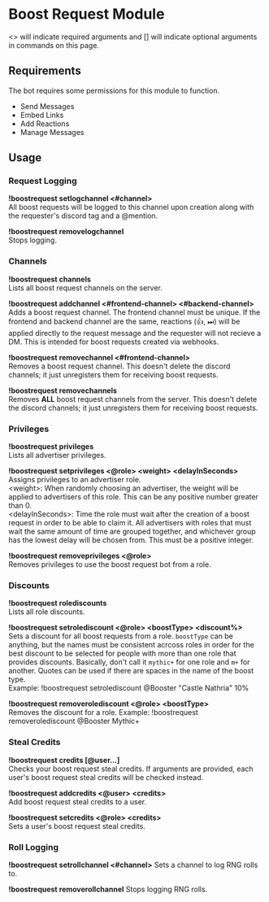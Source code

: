 # Boost Request Module
\<> will indicate required arguments and [] will indicate optional arguments in commands on this page.

## Requirements
The bot requires some permissions for this module to function.
- Send Messages
- Embed Links
- Add Reactions
- Manage Messages

## Usage
### Request Logging
**!boostrequest setlogchannel \<#channel>**  
All boost requests will be logged to this channel upon creation along with the requester's discord tag and a @mention.

**!boostrequest removelogchannel**  
Stops logging.

### Channels
**!boostrequest channels**  
Lists all boost request channels on the server.

**!boostrequest addchannel \<#frontend-channel> \<#backend-channel>**  
Adds a boost request channel. The frontend channel must be unique. If the frontend and backend channel are the same, reactions (👍, ⏭) will be applied directly to the request message and the requester will not recieve a DM. This is intended for boost requests created via webhooks.

**!boostrequest removechannel \<#frontend-channel>**  
Removes a boost request channel. This doesn't delete the discord channels; it just unregisters them for receiving boost requests.

**!boostrequest removechannels**  
Removes **ALL** boost request channels from the server. This doesn't delete the discord channels; it just unregisters them for receiving boost requests.

### Privileges

**!boostrequest privileges**  
Lists all advertiser privileges.

**!boostrequest setprivileges \<@role> \<weight> \<delayInSeconds>**  
Assigns privileges to an advertiser role.  
\<weight>: When randomly choosing an advertiser, the weight will be applied to advertisers of this role. This can be any positive number greater than 0.  
\<delayInSeconds>: Time the role must wait after the creation of a boost request in order to be able to claim it. All advertisers with roles that must wait the same amount of time are grouped together, and whichever group has the lowest delay will be chosen from. This must be a positive integer.

**!boostrequest removeprivileges \<@role>**  
Removes privileges to use the boost request bot from a role.

### Discounts

**!boostrequest rolediscounts**  
Lists all role discounts.

**!boostrequest setrolediscount \<@role> \<boostType> \<discount%>**  
Sets a discount for all boost requests from a role. `boostType` can be anything, but the names must be consistent acrcoss roles in order for the best discount to be selected for people with more than one role that provides discounts. Basically, don't call it `mythic+` for one role and `m+` for another. Quotes can be used if there are spaces in the name of the boost type.  
Example: !boostrequest setrolediscount @Booster "Castle Nathria" 10%

**!boostrequest removerolediscount \<@role> \<boostType>**  
Removes the discount for a role. Example: !boostrequest removerolediscount @Booster Mythic+

### Steal Credits

**!boostrequest credits [@user...]**  
Checks your boost request steal credits. If arguments are provided, each user's boost request steal credits will be checked instead.

**!boostrequest addcredits \<@user> \<credits>**  
Add boost request steal credits to a user.

**!boostrequest setcredits \<@role> \<credits>**  
Sets a user's boost request steal credits.

### Roll Logging
**!boostrequest setrollchannel \<#channel>**
Sets a channel to log RNG rolls to.

**!boostrequest removerollchannel**
Stops logging RNG rolls.
